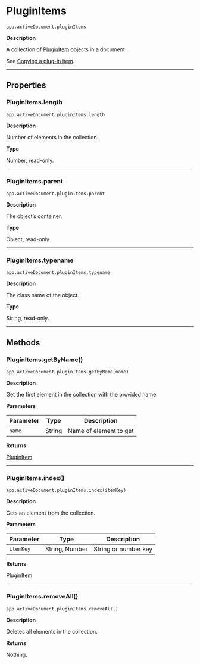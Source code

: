 # PluginItems

`app.activeDocument.pluginItems`

**Description**

A collection of [PluginItem](PluginItem.md#jsobjref-pluginitem) objects in a document.

See [Copying a plug-in item](PluginItem.md#jsobjref-pluginitem-copying-a-plugin-item).

---

## Properties

### PluginItems.length

`app.activeDocument.pluginItems.length`

**Description**

Number of elements in the collection.

**Type**

Number, read-only.

---

### PluginItems.parent

`app.activeDocument.pluginItems.parent`

**Description**

The object’s container.

**Type**

Object, read-only.

---

### PluginItems.typename

`app.activeDocument.pluginItems.typename`

**Description**

The class name of the object.

**Type**

String, read-only.

---

## Methods

### PluginItems.getByName()

`app.activeDocument.pluginItems.getByName(name)`

**Description**

Get the first element in the collection with the provided name.

**Parameters**

| Parameter   | Type   | Description            |
|-------------|--------|------------------------|
| `name`      | String | Name of element to get |

**Returns**

[PluginItem](PluginItem.md#jsobjref-pluginitem)

---

### PluginItems.index()

`app.activeDocument.pluginItems.index(itemKey)`

**Description**

Gets an element from the collection.

**Parameters**

| Parameter   | Type           | Description          |
|-------------|----------------|----------------------|
| `itemKey`   | String, Number | String or number key |

**Returns**

[PluginItem](PluginItem.md#jsobjref-pluginitem)

---

### PluginItems.removeAll()

`app.activeDocument.pluginItems.removeAll()`

**Description**

Deletes all elements in the collection.

**Returns**

Nothing.
